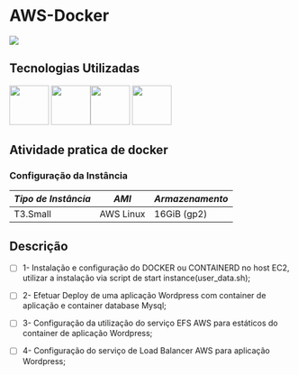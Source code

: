 # AWS-Docker 

<img src="https://img.shields.io/static/v1?label=Release&message=1.0&color=blue&style=for-the-badge"/>

## Tecnologias Utilizadas
<img style="width:70px; height:70px" src="https://cdn.jsdelivr.net/gh/devicons/devicon/icons/docker/docker-original-wordmark.svg" /> <img style="width:70px; height:70px" src="https://cdn.jsdelivr.net/gh/devicons/devicon/icons/amazonwebservices/amazonwebservices-original-wordmark.svg" /><img style="width:70px; height:70px" src="https://cdn.jsdelivr.net/gh/devicons/devicon/icons/wordpress/wordpress-original.svg" /> <img style="width:70px; height:70px" src="https://cdn.jsdelivr.net/gh/devicons/devicon/icons/mysql/mysql-original-wordmark.svg" />
          
          

## Atividade pratica de docker 

 
### Configuração da Instância
*Tipo de Instância* | *AMI* | *Armazenamento* 
---|---|---
T3.Small  | AWS Linux | 16GiB (gp2)

## Descrição 

- [ ] 1- Instalação e configuração do DOCKER ou CONTAINERD no host EC2, utilizar a instalação via script de start instance(user_data.sh);         
- [ ] 2- Efetuar Deploy de uma aplicação Wordpress com container de aplicação e container database Mysql;
- [ ] 3- Configuração da utilização do serviço EFS AWS para estáticos do container de aplicação Wordpress;
- [ ] 4- Configuração do serviço de Load Balancer AWS para aplicação Wordpress;
          
